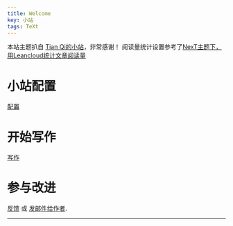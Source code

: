 ```yaml
---
title: Welcome
key: 小站
tags: TeXt
---
```

本站主题扒自 [Tian Qi的小站](https://tianqi.name/blog/)，非常感谢！
阅读量统计设置参考了[NexT主题下，用Leancloud统计文章阅读量](https://blog.csdn.net/weixin_39345384/article/details/80787998)
# 小站配置
[配置](https://tianqi.name/jekyll-TeXt-theme/docs/en/configuration) 
# 开始写作
[写作](https://tianqi.name/jekyll-TeXt-theme/docs/en/writing-posts) 
# 参与改进
[反馈](https://github.com/kitian616/jekyll-TeXt-theme/issues)  或 [发邮件给作者](mailto:kitian616@outlook.com).

---
